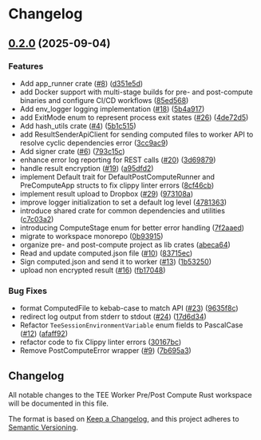 # Changelog

## [0.2.0](https://github.com/Natchica/iexec-tee_worker_pre_post_compute_rust/compare/v0.1.0...v0.2.0) (2025-09-04)


### Features

* Add app_runner crate ([#8](https://github.com/Natchica/iexec-tee_worker_pre_post_compute_rust/issues/8)) ([d351e5d](https://github.com/Natchica/iexec-tee_worker_pre_post_compute_rust/commit/d351e5d8e0a7b32e15fada268d279dea8ab379b6))
* add Docker support with multi-stage builds for pre- and post-compute binaries and configure CI/CD workflows ([85ed568](https://github.com/Natchica/iexec-tee_worker_pre_post_compute_rust/commit/85ed56842275e76125e19e94e8216a30bf5af770))
* Add env_logger logging implementation ([#18](https://github.com/Natchica/iexec-tee_worker_pre_post_compute_rust/issues/18)) ([5b4a917](https://github.com/Natchica/iexec-tee_worker_pre_post_compute_rust/commit/5b4a917b9e5a015574f6dcfdc8a27158d0b31fe1))
* add ExitMode enum to represent process exit states ([#26](https://github.com/Natchica/iexec-tee_worker_pre_post_compute_rust/issues/26)) ([4de72d5](https://github.com/Natchica/iexec-tee_worker_pre_post_compute_rust/commit/4de72d584f7b2b864451965cf445c63427f8759b))
* Add hash_utils crate ([#4](https://github.com/Natchica/iexec-tee_worker_pre_post_compute_rust/issues/4)) ([5b1c515](https://github.com/Natchica/iexec-tee_worker_pre_post_compute_rust/commit/5b1c51578a159a0ac3d8572171a0b7e2c390b3f4))
* add ResultSenderApiClient for sending computed files to worker API to resolve cyclic dependencies error ([3cc9ac9](https://github.com/Natchica/iexec-tee_worker_pre_post_compute_rust/commit/3cc9ac9bbe9851e9b72023cd155d3badd71522e1))
* Add signer crate ([#6](https://github.com/Natchica/iexec-tee_worker_pre_post_compute_rust/issues/6)) ([793c15c](https://github.com/Natchica/iexec-tee_worker_pre_post_compute_rust/commit/793c15cd21b5024354403a4f7b04a8a023d0478e))
* enhance error log reporting for REST calls ([#20](https://github.com/Natchica/iexec-tee_worker_pre_post_compute_rust/issues/20)) ([3d69879](https://github.com/Natchica/iexec-tee_worker_pre_post_compute_rust/commit/3d6987909c8ddf22a615fa4d5e6cb42c57f24e75))
* handle result encryption ([#19](https://github.com/Natchica/iexec-tee_worker_pre_post_compute_rust/issues/19)) ([a95dfd2](https://github.com/Natchica/iexec-tee_worker_pre_post_compute_rust/commit/a95dfd24ad8f36362ab09375120bf13dd0763537))
* implement Default trait for DefaultPostComputeRunner and PreComputeApp structs to fix clippy linter errors ([8cf46cb](https://github.com/Natchica/iexec-tee_worker_pre_post_compute_rust/commit/8cf46cb37fef5804f1ffef6131ebefeffebe22df))
* implement result upload to Dropbox ([#29](https://github.com/Natchica/iexec-tee_worker_pre_post_compute_rust/issues/29)) ([973108a](https://github.com/Natchica/iexec-tee_worker_pre_post_compute_rust/commit/973108a7b41f7e757c031bc7e3355c959a434002))
* improve logger initialization to set a default log level ([4781363](https://github.com/Natchica/iexec-tee_worker_pre_post_compute_rust/commit/4781363de5ef9f4cd2c729802b16cb25e81ea5e6))
* introduce shared crate for common dependencies and utilities ([c7c03a2](https://github.com/Natchica/iexec-tee_worker_pre_post_compute_rust/commit/c7c03a2f521aec6382dc5445a8fa976e1052977e))
* introducing ComputeStage enum for better error handling ([7f2aaed](https://github.com/Natchica/iexec-tee_worker_pre_post_compute_rust/commit/7f2aaedf961c796bf4de598df24bc16abc028c94))
* migrate to workspace monorepo ([0b93915](https://github.com/Natchica/iexec-tee_worker_pre_post_compute_rust/commit/0b93915dc853d57651b673ad977ccc3f08bd45ac))
* organize pre- and post-compute project as lib crates ([abeca64](https://github.com/Natchica/iexec-tee_worker_pre_post_compute_rust/commit/abeca6492cd5318305d0866eff25aca21f8e5cb9))
* Read and update computed.json file ([#10](https://github.com/Natchica/iexec-tee_worker_pre_post_compute_rust/issues/10)) ([83715ec](https://github.com/Natchica/iexec-tee_worker_pre_post_compute_rust/commit/83715ec9ece298d35b821b323bfccdcc1f2fe139))
* Sign computed.json and send it to worker ([#13](https://github.com/Natchica/iexec-tee_worker_pre_post_compute_rust/issues/13)) ([1b53250](https://github.com/Natchica/iexec-tee_worker_pre_post_compute_rust/commit/1b53250448bf167436a95a080caa932491cb786f))
* upload non encrypted result ([#16](https://github.com/Natchica/iexec-tee_worker_pre_post_compute_rust/issues/16)) ([fb17048](https://github.com/Natchica/iexec-tee_worker_pre_post_compute_rust/commit/fb17048dc6ad6ba77af7e49e3a6d9de3ba5bd075))


### Bug Fixes

* format ComputedFile to kebab-case to match API ([#23](https://github.com/Natchica/iexec-tee_worker_pre_post_compute_rust/issues/23)) ([9635f8c](https://github.com/Natchica/iexec-tee_worker_pre_post_compute_rust/commit/9635f8c7793805b23c978631e6d298e4609ec9e0))
* redirect log output from stderr to stdout ([#24](https://github.com/Natchica/iexec-tee_worker_pre_post_compute_rust/issues/24)) ([17d6d34](https://github.com/Natchica/iexec-tee_worker_pre_post_compute_rust/commit/17d6d345d1d93beb5583a2da97a0f9695661e84e))
* Refactor `TeeSessionEnvironmentVariable` enum fields to PascalCase ([#12](https://github.com/Natchica/iexec-tee_worker_pre_post_compute_rust/issues/12)) ([afaff92](https://github.com/Natchica/iexec-tee_worker_pre_post_compute_rust/commit/afaff920fe40a0c4e23108f74b560b0e2bf2ecf3))
* refactor code to fix Clippy linter errors ([30167bc](https://github.com/Natchica/iexec-tee_worker_pre_post_compute_rust/commit/30167bcff0dab08a795c703beb5395dfed6eb942))
* Remove PostComputeError wrapper  ([#9](https://github.com/Natchica/iexec-tee_worker_pre_post_compute_rust/issues/9)) ([7b695a3](https://github.com/Natchica/iexec-tee_worker_pre_post_compute_rust/commit/7b695a39be3fe33c6f27bf26e11ee4c41a80a59e))

## Changelog

All notable changes to the TEE Worker Pre/Post Compute Rust workspace will be documented in this file.

The format is based on [Keep a Changelog](https://keepachangelog.com/en/1.0.0/),
and this project adheres to [Semantic Versioning](https://semver.org/spec/v2.0.0.html).
